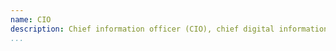 ```yaml
---
name: CIO
description: Chief information officer (CIO), chief digital information officer (CDIO) or information technology (IT) director, is a job title commonly given to the most senior executive in an enterprise who works with information technology and computer systems, in order to support enterprise goals.    
...
```


